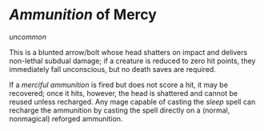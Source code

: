 # *Ammunition* of Mercy
*uncommon*

This is a blunted arrow/bolt whose head shatters on impact and delivers non-lethal subdual damage; if a creature is reduced to zero hit points, they immediately fall unconscious, but no death saves are required.

If a *merciful ammunition* is fired but does not score a hit, it may be recovered; once it hits, however, the head is shattered and cannot be reused unless recharged. Any mage capable of casting the *sleep* spell can recharge the ammunition by casting the spell directly on a (normal, nonmagical) reforged ammunition.
